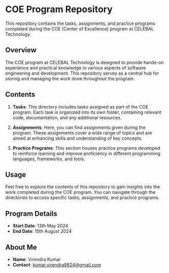# COE Program Repository

This repository contains the tasks, assignments, and practice programs completed during the COE (Center of Excellence) program at CELEBAL Technology.

## Overview

The COE program at CELEBAL Technology is designed to provide hands-on experience and practical knowledge in various aspects of software engineering and development. This repository serves as a central hub for storing and managing the work done throughout the program.

## Contents

1. **Tasks**: This directory includes tasks assigned as part of the COE program. Each task is organized into its own folder, containing relevant code, documentation, and any additional resources.

2. **Assignments**: Here, you can find assignments given during the program. These assignments cover a wide range of topics and are aimed at enhancing skills and understanding of key concepts.

3. **Practice Programs**: This section houses practice programs developed to reinforce learning and improve proficiency in different programming languages, frameworks, and tools.

## Usage

Feel free to explore the contents of this repository to gain insights into the work completed during the COE program. You can navigate through the directories to access specific tasks, assignments, and practice programs.

## Program Details

- **Start Date**: 13th May 2024
- **End Date**: 15th August 2024

## About Me

- **Name**: Virendra Kumar
- **Contact**: kumar.virendra9824@gmail.com
